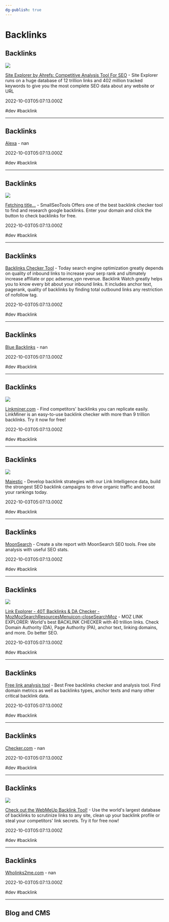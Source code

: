 ```yaml
---
dg-publish: true
---
```


# Backlinks

## Backlinks

![](https://static.ahrefs.com/static/assets/site-explorer.e2aaf97ddc345b25e3fd.png)

[Site Explorer by Ahrefs: Competitive Analysis Tool For SEO](https://ahrefs.com/site-explorer) - Site Explorer runs on a huge database of 12 trillion links and 402 million tracked keywords to give you the most complete SEO data about any website or URL

2022-10-03T05:07:13.000Z

#dev #backlink

---

## Backlinks

[Alexa](https://www.alexa.com) - nan

2022-10-03T05:07:13.000Z

#dev #backlink

---

## Backlinks

![](https://cdn.smallseotools.com/og-images/1681293087-backlink-checker.png)

[Fetching title...](https://smallseotools.com/backlink-checker) - SmallSeoTools Offers one of the best backlink checker tool to find and research google backlinks. Enter your domain and click the button to check backlinks for free.

2022-10-03T05:07:13.000Z

#dev #backlink

---

## Backlinks

[Backlinks Checker Tool](https://www.backlinkwatch.com) - Today search engine optimization greatly depends on quality of inbound links to increase your serp rank and ultimately increase affiliate or ppc adsense,ypn revenue. Backlink Watch greatly helps you to know every bit about your inbound links. It includes anchor text, pagerank, quality of backlinks by finding total outbound links any restriction of nofollow tag.

2022-10-03T05:07:13.000Z

#dev #backlink

---

## Backlinks

[Blue Backlinks](https://bluebacklinks.com) - nan

2022-10-03T05:07:13.000Z

#dev #backlink

---

## Backlinks

![](https://mangools.com/linkminer/linkminer/assets/images/ogimage.png)

[Linkminer.com](https://linkminer.com) - Find competitors' backlinks you can replicate easily. LinkMiner is an easy-to-use backlink checker with more than 9 trillion backlinks. Try it now for free!

2022-10-03T05:07:13.000Z

#dev #backlink

---

## Backlinks

![](https://majestic.com/static/images/majestic/majestic.com-logo-white-on-blue.png)

[Majestic](https://majestic.com) - Develop backlink strategies with our Link Intelligence data, build the strongest SEO backlink campaigns to drive organic traffic and boost your rankings today.

2022-10-03T05:07:13.000Z

#dev #backlink

---

## Backlinks

[MoonSearch](https://moonsearch.com) - Create a site report with MoonSearch SEO tools. Free site analysis with useful SEO stats.

2022-10-03T05:07:13.000Z

#dev #backlink

---

## Backlinks

![](https://moz.com/images/cms/1520244_MozGraphicsResizing_Roger-Link-Explorer_120822.jpg?w=1200&h=630&q=82&auto=format&fit=crop&dm=1670963121&s=469b0bb8572a04bbd40b99687936e2ed)

[Link Explorer - 40T Backlinks & DA Checker - MozMozSearchResourcesMenuicon-closeSearchMoz](https://moz.com/link-explorer) - MOZ LINK EXPLORER: World's best BACKLINK CHECKER with 40 trillion links. Check Domain Authority (DA), Page Authority (PA), anchor text, linking domains, and more. Do better SEO.

2022-10-03T05:07:13.000Z

#dev #backlink

---

## Backlinks

[Free link analysis tool](https://www.openlinkprofiler.org) - Best Free backlinks checker and analysis tool. Find domain metrics as well as backlinks types, anchor texts and many other critical backlink data.

2022-10-03T05:07:13.000Z

#dev #backlink

---

## Backlinks

[Checker.com](https://checker.com) - nan

2022-10-03T05:07:13.000Z

#dev #backlink

---

## Backlinks

![](https://www.link-assistant.com/images/backlink-checker-index/fb.png)

[Check out the WebMeUp Backlink Tool!](https://webmeup.com) - Use the world's largest database of backlinks to scrutinize links to any site, clean up your backlink profile or steal your competitors' link secrets. Try it for free now!

2022-10-03T05:07:13.000Z

#dev #backlink

---

## Backlinks

[Wholinks2me.com](https://www.wholinks2me.com) - nan

2022-10-03T05:07:13.000Z

#dev #backlink

---

## Blog and CMS
